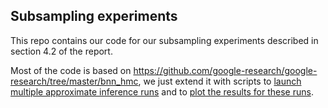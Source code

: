 ## Subsampling experiments

This repo contains our code for our subsampling experiments described in section 4.2 of the report. 

Most of the code is based on https://github.com/google-research/google-research/tree/master/bnn_hmc, we just extend it with scripts to [launch multiple approximate inference runs](https://github.com/lorenzkuhn/advi/blob/main/bnn_hmc/launch_experiments.sh) and to [plot the results for these runs](https://github.com/lorenzkuhn/advi/blob/main/bnn_hmc/plot_results.py).

